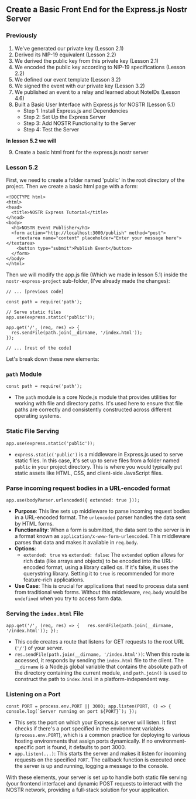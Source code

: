 ## Create a Basic Front End for the Express.js Nostr Server

### Previously

1. We've generated our private key (Lesson 2.1)
2. Derived its NIP-19 equivalent (Lesson 2.2)
3. We derived the public key from this private key (Lesson 2.1)
4. We encoded the public key according to NIP-19 specifications (Lesson 2.2)
5. We defined our event template (Lesson 3.2)
6. We signed the event with our private key (Lesson 3.2)
7. We published an event to a relay and learned about NoteIDs (Lesson 4.6)
8. Built a Basic User Interface with Express.js for NOSTR (Lesson 5.1)
    - Step 1: Install Express.js and Dependencies
    - Step 2: Set Up the Express Server
    - Step 3: Add NOSTR Functionality to the Server
    - Step 4: Test the Server

**In lesson 5.2 we will**

9. Create a basic html front for the express.js nostr server

### Lesson 5.2 

First, we need to create a folder named 'public' in the root directory of the project. Then we create a basic html page with a form:

```
<!DOCTYPE html>
<html>
<head>
  <title>NOSTR Express Tutorial</title>
</head>
<body>
  <h1>NOSTR Event Publisher</h1>
  <form action="http://localhost:3000/publish" method="post">
    <textarea name="content" placeholder="Enter your message here"></textarea>
    <button type="submit">Publish Event</button>
  </form>
</body>
</html>
```

Then we will modify the app.js file (Which we made in lesson 5.1) inside the `nostr-express-project` sub-folder, (I've already made the changes): 

```
// ... [previous code]

const path = require('path');

// Serve static files
app.use(express.static('public'));

app.get('/', (req, res) => {
  res.sendFile(path.join(__dirname, '/index.html'));
});

// ... [rest of the code]
```
Let's break down these new elements:

### `path` Module

`const path = require('path');`

-   The `path` module is a core Node.js module that provides utilities for working with file and directory paths. It's used here to ensure that file paths are correctly and consistently constructed across different operating systems.

### Static File Serving

`app.use(express.static('public'));`

-   `express.static('public')` is a middleware in Express.js used to serve static files. In this case, it's set up to serve files from a folder named `public` in your project directory. This is where you would typically put static assets like HTML, CSS, and client-side JavaScript files.

### Parse incoming request bodies in a URL-encoded format

`app.use(bodyParser.urlencoded({ extended: true }));`

-   **Purpose**: This line sets up middleware to parse incoming request bodies in a URL-encoded format. The `urlencoded` parser handles the data sent by HTML forms.
-   **Functionality**: When a form is submitted, the data sent to the server is in a format known as `application/x-www-form-urlencoded`. This middleware parses that data and makes it available in `req.body`.
-   **Options**:
    -   `extended: true` vs `extended: false`: The `extended` option allows for rich data (like arrays and objects) to be encoded into the URL-encoded format, using a library called qs. If it's false, it uses the querystring library. Setting it to `true` is recommended for more feature-rich applications.
-   **Use Case**: This is crucial for applications that need to process data sent from traditional web forms. Without this middleware, `req.body` would be `undefined` when you try to access form data.

### Serving the `index.html` File

`app.get('/', (req, res) => {   res.sendFile(path.join(__dirname, '/index.html')); });`

-   This code creates a route that listens for GET requests to the root URL (`'/'`) of your server.
-   `res.sendFile(path.join(__dirname, '/index.html'))`: When this route is accessed, it responds by sending the `index.html` file to the client. The `__dirname` is a Node.js global variable that contains the absolute path of the directory containing the current module, and `path.join()` is used to construct the path to `index.html` in a platform-independent way.

### Listening on a Port

``const PORT = process.env.PORT || 3000; app.listen(PORT, () => {   console.log(`Server running on port ${PORT}`); });``

-   This sets the port on which your Express.js server will listen. It first checks if there's a port specified in the environment variables (`process.env.PORT`), which is a common practice for deploying to various hosting environments that assign ports dynamically. If no environment-specific port is found, it defaults to port 3000.
-   `app.listen(...)`: This starts the server and makes it listen for incoming requests on the specified `PORT`. The callback function is executed once the server is up and running, logging a message to the console.

With these elements, your server is set up to handle both static file serving (your frontend interface) and dynamic POST requests to interact with the NOSTR network, providing a full-stack solution for your application.

